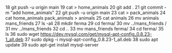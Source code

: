    18  git push -u origin main
   19  cat > home_animals
   20  git add .
   21  git commit -m "add home_animals"
   22  git push -u origin main
   23  cat > pack_animals
   24  cat home_animals pack_animals > animals
   25  cat animals
   26  mv animals mans_friends
   27  ls -ali
   28  mkdir ferma
   29  cd ferma/
   30  mv ../mans_friends /
   31  mv ../mans_friends 
   32  cd ..
   33  mv mans_friends ferma/
   34  cd ferma/
   35  ls
   36  sudo wget https://dev.mysql.com/get/mysql-apt-config_0.8.23-1_all.deb
   37  sudo dpkg -i mysql-apt-config_0.8.23-1_all.deb
   38  sudo apt update
   39  sudo apt-get install mysql-server
